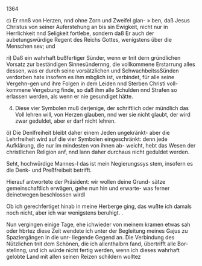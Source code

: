 1364

c) Er rnnß von Herzen, nnd ohne Zorn und Zweifel glan- »
ben, daß Jesus Christus von seiner Auferstehung an bis
sin Ewigkeit, nicht nur in Herrlichkeit nnd Seligkeit fortlebe,
sondern daß Er auch der aubetungswürdige Regent des Reichs
Gottes, wenigstens über die Menschen sev; und

ri) Daß ein wahrhaft bußfertiger Sünder, wenn er tnit
dern gründlichen Vorsatz zur beständigen Sinnesündernng, die
vollkommene Erstarrung alles dessen, was er durch seine
vorsätzlichen und SchwachbeitssSünden verdorben hat« insofern
es ihm mbglich ist, verbindet, für alle seine Vergehn-gen
und ihre Folgen in dem Leiden nnd Sterben Christi voll-
kommene Vergebung finde, so daß ihm alle Schulden nnd
Strafen so erlassen werden, als wenn er nie gesundiget hätte.

4) Diese vier Symbolen muß derjenige, der schriftlich oder
mündlich das Voll lehren will, von Herzen glauben, nnd
wer sie nicht glaubt, der wird zwar geduldet, aber er darf
nicht lehren.

ö) Die Denlfreiheit bleibt daher einem Jeden ungekränkt-
aber die Lehrfreiheit wird auf die vier Symbolen eingeschränkt:
denn jede Aufklärung, die nur im mindesten von ihnen ab-
weicht, hebt das Wesen der christlichen Religion anf, nnd
lann daher durchaus nicht geduldet werden.

Seht, hochwürdige Mannes-l das ist mein Negierungssys
stem, insofern es die Denk- und Preßfreibeit betrifft.

Hierauf antwortete der Präsident: wir wollen deine Grund-
sätze gemeinschaftlich erwägen, gehe nun hin und erwarte-
was ferner deinetwegen beschlossen wirdl

Ob ich gerechfertiget hinab in meine Herberge ging, das
wußte ich damals noch nicht, aber ich war wenigstens
beruhigt. .

Nun vergingen einige Tage, ehe ichwieder von meinem
kramen etwas sah oder hbrtez diese Zeit wendete ich unter
der Begleitung meines Gajus zu Spaziergängen in die unr-
liegende Gegend an. Die Verbindung des Nützlichen tnit
dem Schönen, die ich allenthalbrn fand, übertrifft alle Bor-
stellnng, und ich würde nicht fertig werden, wenn ich dieses
wahrhaft gelobte Land mit allen seinen Reizen schildern wolltez

